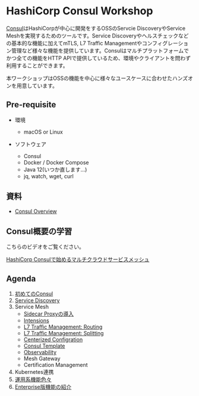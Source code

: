 # HashiCorp Consul Workshop

[Consul](https://www.consul.io/)はHashiCorpが中心に開発をするOSSのServcie DiscoveryやService Meshを実現するためのツールです。Service Discoveryやヘルスチェックなどの基本的な機能に加えてmTLS, L7 Traffic Managementやコンフィグレーション管理など様々な機能を提供しています。Consulはマルチプラットフォームでかつ全ての機能をHTTP APIで提供しているため、環境やクライアントを問わず利用することができます。

本ワークショップはOSSの機能を中心に様々なユースケースに合わせたハンズオンを用意しています。

## Pre-requisite

* 環境
	* macOS or Linux

* ソフトウェア
	* Consul
	* Docker / Docker Compose
	* Java 12(いつか直します...)
	* jq, watch, wget, curl

## 資料

* [Consul Overview](https://docs.google.com/presentation/d/126Y5PgELCuYcR-j4IRQcj7sxczMKT0PgFWS8x9StHXE/edit?usp=sharing)

## Consul概要の学習
こちらのビデオをご覧ください。

[HashiCorp Consulで始めるマルチクラウドサービスメッシュ](https://www.youtube.com/watch?v=QruAFCchmog)

## Agenda

1. [初めてのConsul](contents/hello-consul.md)
1. [Service Discovery](contents/srd.md)
1. Service Mesh
	* [Sidecar Proxyの導入](contents/sidecar.md)
	* [Intensions](contents/intentions.md)
	* [L7 Traffic Management: Routing](contents/l7-routing.md)
	* [L7 Traffic Management: Splitting](contents/l7-splitting.md)
	* [Centerized Configration](contents/centerized-config.md)
	* [Consul Template](contents/consul-template.md)
	* [Observability](contents/observability.md)
	* Mesh Gateway
	* Certification Management
1. Kubernetes連携
1. [運用系機能色々](contents/utilities.md)
1. [Enterprise版機能の紹介](https://docs.google.com/presentation/d/1EdCRjc9nCBf9txf4xk__8BOUFYr5WhObsjz4IliAMgg/edit?usp=sharing)
